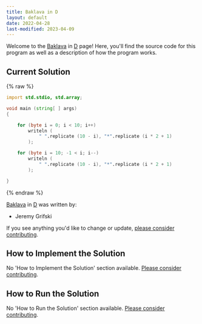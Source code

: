 ```yaml
---
title: Baklava in D
layout: default
date: 2022-04-28
last-modified: 2023-04-09
---
```


Welcome to the [Baklava](https://sampleprograms.io/projects/baklava) in [D](https://sampleprograms.io/languages/d) page! Here, you'll find the source code for this program as well as a description of how the program works.

## Current Solution

{% raw %}

```d
import std.stdio, std.array;

void main (string[ ] args)
{

    for (byte i = 0; i < 10; i++)
        writeln (
            " ".replicate (10 - i), "*".replicate (i * 2 + 1)
        );

    for (byte i = 10; -1 < i; i--)
        writeln (
            " ".replicate (10 - i), "*".replicate (i * 2 + 1)
        );

}
```

{% endraw %}

[Baklava](https://sampleprograms.io/projects/baklava) in [D](https://sampleprograms.io/languages/d) was written by:

- Jeremy Grifski

If you see anything you'd like to change or update, [please consider contributing](https://github.com/TheRenegadeCoder/sample-programs).

## How to Implement the Solution

No 'How to Implement the Solution' section available. [Please consider contributing](https://github.com/TheRenegadeCoder/sample-programs-website).

## How to Run the Solution

No 'How to Run the Solution' section available. [Please consider contributing](https://github.com/TheRenegadeCoder/sample-programs-website).